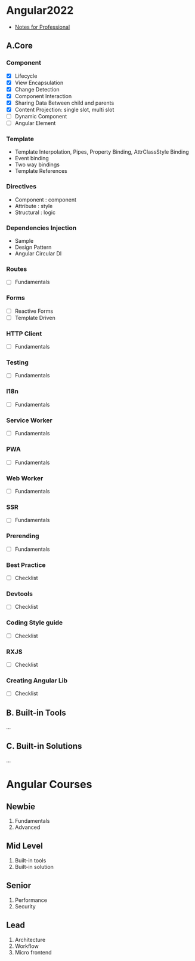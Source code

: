 # Angular2022

- [Notes for Professional](https://gist.github.com/misostack/34c91c01eb462ec0bcfa8ecd468de048)

## A.Core

### Component

- [x] Lifecycle
- [x] View Encapsulation
- [x] Change Detection
- [x] Component Interaction
- [x] Sharing Data Between child and parents
- [x] Content Projection: single slot, multi slot
- [ ] Dynamic Component
- [ ] Angular Element

### Template

- Template Interpolation, Pipes, Property Binding, AttrClassStyle Binding
- Event binding
- Two way bindings
- Template References

### Directives

- Component : component
- Attribute : style
- Structural : logic

### Dependencies Injection

- Sample
- Design Pattern
- Angular Circular DI

### Routes

- [ ] Fundamentals

### Forms

- [ ] Reactive Forms
- [ ] Template Driven

### HTTP Client

- [ ] Fundamentals

### Testing

- [ ] Fundamentals

### I18n

- [ ] Fundamentals

### Service Worker

- [ ] Fundamentals

### PWA

- [ ] Fundamentals

### Web Worker

- [ ] Fundamentals

### SSR

- [ ] Fundamentals

### Prerending

- [ ] Fundamentals

### Best Practice

- [ ] Checklist

### Devtools

- [ ] Checklist

### Coding Style guide

- [ ] Checklist

### RXJS

- [ ] Checklist

### Creating Angular Lib

- [ ] Checklist

## B. Built-in Tools

...

## C. Built-in Solutions

...

# Angular Courses

## Newbie

1. Fundamentals
2. Advanced

## Mid Level

1. Built-in tools
2. Built-in solution

## Senior

1. Performance
2. Security

## Lead

1. Architecture
2. Workflow
3. Micro frontend
